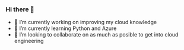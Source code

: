 ### Hi there 👋

- 🔭 I’m currently working on improving my cloud knowledge
- 🌱 I’m currently learning Python and Azure
- 👯 I’m looking to collaborate on as much as posible to get into cloud engineering

<!--
**Telnet-23/Telnet-23** is a ✨ _special_ ✨ repository because its `README.md` (this file) appears on your GitHub profile.

Here are some ideas to get you started:

- 🔭 I’m currently working on ...
- 🌱 I’m currently learning ...
- 👯 I’m looking to collaborate on ...
- 🤔 I’m looking for help with ...
- 💬 Ask me about ...
- 📫 How to reach me: ...
- 😄 Pronouns: ...
- ⚡ Fun fact: ...
-->
